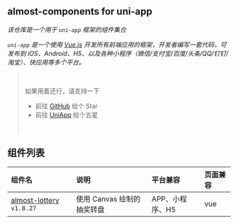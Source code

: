 ## almost-components for uni-app

_该仓库是一个用于 `uni-app` 框架的组件集合_

_`uni-app` 是一个使用 [Vue.js](https://github.com/vuejs/vue) 开发所有前端应用的框架，开发者编写一套代码，可发布到 iOS、Android、H5、以及各种小程序（微信/支付宝/百度/头条/QQ/钉钉/淘宝）、快应用等多个平台。_

> <br />
>
> 如果用着还行，请支持一下
>
> - 前往 [GitHub](https://github.com/ialmost/almost-components_uniapp) 给个 Star
> - 前往 [UniApp](https://ext.dcloud.net.cn/plugin?id=1030) 给个五星
>
> <br />

## 组件列表

| 组件名                               | 说明                       | 平台兼容        | 页面兼容 |
| :----------------------------------- | :------------------------- | :-------------- | :------- |
| [almost-lottery](/Lottery) `v1.8.27` | 使用 Canvas 绘制的抽奖转盘 | APP、小程序、H5 | vue      |
